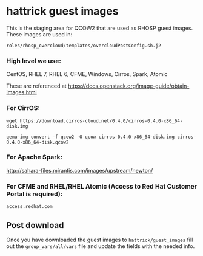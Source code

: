 # hattrick guest images

This is the staging area for QCOW2 that are used as RHOSP guest images.  These images are used in:

`roles/rhosp_overcloud/templates/overcloudPostConfig.sh.j2`

### High level we use:

CentOS, RHEL 7, RHEL 6, CFME, Windows, Cirros, Spark, Atomic

These are referenced at https://docs.openstack.org/image-guide/obtain-images.html

### For CirrOS:

`wget https://download.cirros-cloud.net/0.4.0/cirros-0.4.0-x86_64-disk.img`

`qemu-img convert -f qcow2 -O qcow cirros-0.4.0-x86_64-disk.img cirros-0.4.0-x86_64-disk.qcow2`

### For Apache Spark:

http://sahara-files.mirantis.com/images/upstream/newton/

### For CFME and RHEL/RHEL Atomic (Access to Red Hat Customer Portal is required):
`access.redhat.com`

## Post download
Once you have downloaded the guest images to `hattrick/guest_images` fill out the `group_vars/all/vars` file and update the fields with the needed info.
